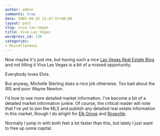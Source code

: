 ```yaml
---
author: admin
comments: true
date: 2005-09-26 11:47:57+00:00
layout: post
slug: viva-las-vegas
title: Viva Las Vegas
wordpress_id: 139
categories:
- Miscellaneous
---
```


Now maybe it's just me, but having such a nice [Las Vegas Real Estate Blog](http://www.mslasvegasrealestate.com/blogs/) and not titling it Viva Las Vegas is a bit of a missed opportunity.


	

Everybody loves Elvis.


	

But anyway, Michelle Sterling does a nice job otherwise.  Too bad about the IRS and poor Wayne Newton.


	

I'd love to see more detailed market information.  I've become a bit of a detailed market information junkie.  Of course, the critical reader will note that I've yet to join the MLS and publish any detailed real estate information in this market, though I do alright for [Elk Grove](http://www.elk-grove-home.com) and [Roseville](http://www.rosevillehomesandland.com).


	

Normally I jump in with both feet a lot faster than this, but lately I just want to free up some capital.

